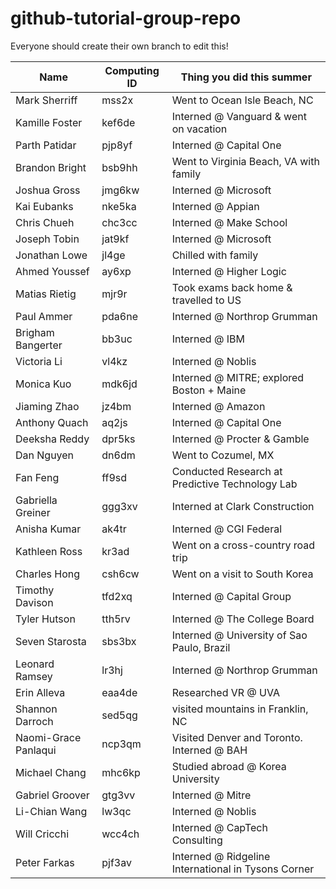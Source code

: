 # github-tutorial-group-repo

Everyone should create their own branch to edit this!

| Name 			 | Computing ID | Thing you did this summer |
| ---- 			 | ------------ | ------------------------- |
| Mark Sherriff  | mss2x 	    | Went to Ocean Isle Beach, NC            |
| Kamille Foster | kef6de 		| Interned @ Vanguard & went on vacation  |
| Parth Patidar  | pjp8yf 		| Interned @ Capital One                  |
| Brandon Bright | bsb9hh       | Went to Virginia Beach, VA with family  |
| Joshua Gross   | jmg6kw     | Interned @ Microsoft                    |
| Kai Eubanks    | nke5ka       | Interned @ Appian                       |
| Chris Chueh    | chc3cc     | Interned @ Make School                  |
| Joseph Tobin   | jat9kf     | Interned @ Microsoft                     |
| Jonathan Lowe  | jl4ge      | Chilled with family                     |
| Ahmed Youssef  | ay6xp      | Interned @ Higher Logic                 |
| Matias Rietig  | mjr9r      | Took exams back home & travelled to US  |
| Paul Ammer     | pda6ne       | Interned @ Northrop Grumman             |
| Brigham Bangerter | bb3uc    | Interned @ IBM                         |
| Victoria Li    | vl4kz      | Interned @ Noblis                       |
| Monica Kuo     | mdk6jd       | Interned @ MITRE; explored Boston + Maine |
| Jiaming Zhao   | jz4bm      | Interned @ Amazon                       |
| Anthony Quach  | aq2js      | Interned @ Capital One                  |
| Deeksha Reddy  | dpr5ks       | Interned @ Procter & Gamble             |
| Dan Nguyen     | dn6dm      | Went to Cozumel, MX                     |
| Fan Feng     | ff9sd      | Conducted Research at Predictive Technology Lab  |
| Gabriella Greiner | ggg3xv  | Interned at Clark Construction  |
| Anisha Kumar | ak4tr  | Interned @ CGI Federal |
| Kathleen Ross | kr3ad | Went on a cross-country road trip |
| Charles Hong | csh6cw | Went on a visit to South Korea |
| Timothy Davison | tfd2xq    | Interned @ Capital Group                |
| Tyler Hutson | tth5rv    | Interned @ The College Board               |
| Seven Starosta | sbs3bx | Interned @ University of Sao Paulo, Brazil |
| Leonard Ramsey | lr3hj  | Interned @ Northrop Grumman |
| Erin Alleva | eaa4de | Researched VR @ UVA |
| Shannon Darroch | sed5qg | visited mountains in Franklin, NC |
| Naomi-Grace Panlaqui | ncp3qm | Visited Denver and Toronto. Interned @ BAH |
| Michael Chang | mhc6kp | Studied abroad @ Korea University |
| Gabriel Groover | gtg3vv | Interned @ Mitre |
| Li-Chian Wang | lw3qc | Interned @ Noblis |
| Will Cricchi | wcc4ch | Interned @ CapTech Consulting |
| Peter Farkas | pjf3av | Interned @ Ridgeline International in Tysons Corner |
